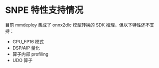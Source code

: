 # SNPE 特性支持情况

目前 mmdeploy 集成了 onnx2dlc 模型转换的 SDK 推理，但以下特性还不支持：

- GPU_FP16 模式
- DSP/AIP 量化
- 算子内部 profiling
- UDO 算子
